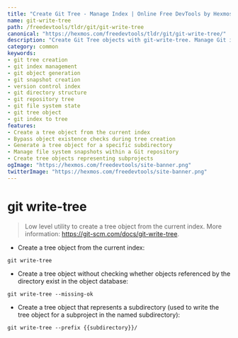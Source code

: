 ```yaml
---
title: "Create Git Tree - Manage Index | Online Free DevTools by Hexmos"
name: git-write-tree
path: /freedevtools/tldr/git/git-write-tree
canonical: "https://hexmos.com/freedevtools/tldr/git/git-write-tree/"
description: "Create Git Tree objects with git-write-tree. Manage Git index contents to build file system snapshots efficiently. Free online tool, no registration required."
category: common
keywords:
- git tree creation
- git index management
- git object generation
- git snapshot creation
- version control index
- git directory structure
- git repository tree
- git file system state
- git tree object
- git index to tree
features:
- Create a tree object from the current index
- Bypass object existence checks during tree creation
- Generate a tree object for a specific subdirectory
- Manage file system snapshots within a Git repository
- Create tree objects representing subprojects
ogImage: "https://hexmos.com/freedevtools/site-banner.png"
twitterImage: "https://hexmos.com/freedevtools/site-banner.png"
---
```


# git write-tree

> Low level utility to create a tree object from the current index.
> More information: <https://git-scm.com/docs/git-write-tree>.

- Create a tree object from the current index:

`git write-tree`

- Create a tree object without checking whether objects referenced by the directory exist in the object database:

`git write-tree --missing-ok`

- Create a tree object that represents a subdirectory (used to write the tree object for a subproject in the named subdirectory):

`git write-tree --prefix {{subdirectory}}/`
